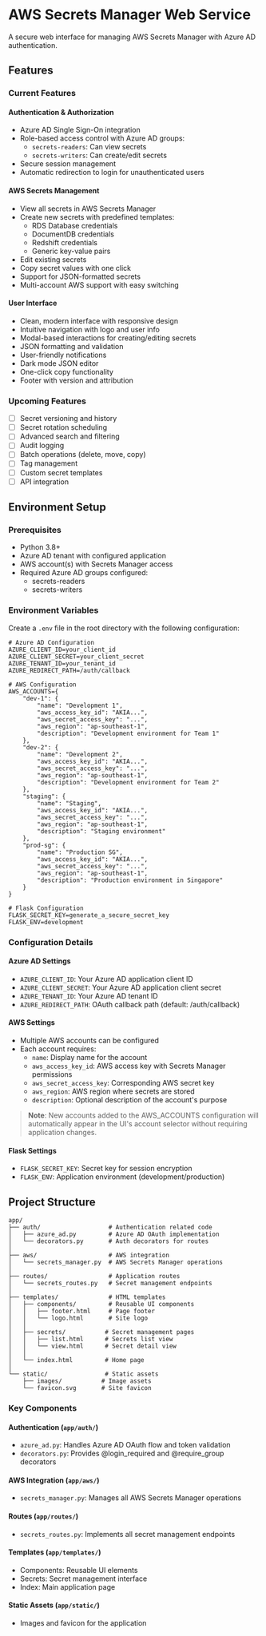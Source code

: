 # AWS Secrets Manager Web Service

A secure web interface for managing AWS Secrets Manager with Azure AD authentication.

## Features

### Current Features

#### Authentication & Authorization

- Azure AD Single Sign-On integration
- Role-based access control with Azure AD groups:
  - `secrets-readers`: Can view secrets
  - `secrets-writers`: Can create/edit secrets
- Secure session management
- Automatic redirection to login for unauthenticated users

#### AWS Secrets Management

- View all secrets in AWS Secrets Manager
- Create new secrets with predefined templates:
  - RDS Database credentials
  - DocumentDB credentials
  - Redshift credentials
  - Generic key-value pairs
- Edit existing secrets
- Copy secret values with one click
- Support for JSON-formatted secrets
- Multi-account AWS support with easy switching

#### User Interface

- Clean, modern interface with responsive design
- Intuitive navigation with logo and user info
- Modal-based interactions for creating/editing secrets
- JSON formatting and validation
- User-friendly notifications
- Dark mode JSON editor
- One-click copy functionality
- Footer with version and attribution

### Upcoming Features

- [ ] Secret versioning and history
- [ ] Secret rotation scheduling
- [ ] Advanced search and filtering
- [ ] Audit logging
- [ ] Batch operations (delete, move, copy)
- [ ] Tag management
- [ ] Custom secret templates
- [ ] API integration

## Environment Setup

### Prerequisites

- Python 3.8+
- Azure AD tenant with configured application
- AWS account(s) with Secrets Manager access
- Required Azure AD groups configured:
  - secrets-readers
  - secrets-writers

### Environment Variables

Create a `.env` file in the root directory with the following configuration:

```env
# Azure AD Configuration
AZURE_CLIENT_ID=your_client_id
AZURE_CLIENT_SECRET=your_client_secret
AZURE_TENANT_ID=your_tenant_id
AZURE_REDIRECT_PATH=/auth/callback

# AWS Configuration
AWS_ACCOUNTS={
    "dev-1": {
        "name": "Development 1",
        "aws_access_key_id": "AKIA...",
        "aws_secret_access_key": "...",
        "aws_region": "ap-southeast-1",
        "description": "Development environment for Team 1"
    },
    "dev-2": {
        "name": "Development 2",
        "aws_access_key_id": "AKIA...",
        "aws_secret_access_key": "...",
        "aws_region": "ap-southeast-1",
        "description": "Development environment for Team 2"
    },
    "staging": {
        "name": "Staging",
        "aws_access_key_id": "AKIA...",
        "aws_secret_access_key": "...",
        "aws_region": "ap-southeast-1",
        "description": "Staging environment"
    },
    "prod-sg": {
        "name": "Production SG",
        "aws_access_key_id": "AKIA...",
        "aws_secret_access_key": "...",
        "aws_region": "ap-southeast-1",
        "description": "Production environment in Singapore"
    }
}

# Flask Configuration
FLASK_SECRET_KEY=generate_a_secure_secret_key
FLASK_ENV=development
```

### Configuration Details

#### Azure AD Settings

- `AZURE_CLIENT_ID`: Your Azure AD application client ID
- `AZURE_CLIENT_SECRET`: Your Azure AD application client secret
- `AZURE_TENANT_ID`: Your Azure AD tenant ID
- `AZURE_REDIRECT_PATH`: OAuth callback path (default: /auth/callback)

#### AWS Settings

- Multiple AWS accounts can be configured
- Each account requires:
  - `name`: Display name for the account
  - `aws_access_key_id`: AWS access key with Secrets Manager permissions
  - `aws_secret_access_key`: Corresponding AWS secret key
  - `aws_region`: AWS region where secrets are stored
  - `description`: Optional description of the account's purpose

> **Note**: New accounts added to the AWS_ACCOUNTS configuration will automatically appear in the UI's account selector without requiring application changes.

#### Flask Settings

- `FLASK_SECRET_KEY`: Secret key for session encryption
- `FLASK_ENV`: Application environment (development/production)

## Project Structure

```
app/
├── auth/                   # Authentication related code
│   ├── azure_ad.py         # Azure AD OAuth implementation
│   └── decorators.py       # Auth decorators for routes
│
├── aws/                    # AWS integration
│   └── secrets_manager.py  # AWS Secrets Manager operations
│
├── routes/                 # Application routes
│   └── secrets_routes.py   # Secret management endpoints
│
├── templates/              # HTML templates
│   ├── components/         # Reusable UI components
│   │   ├── footer.html     # Page footer
│   │   └── logo.html       # Site logo
│   │
│   ├── secrets/           # Secret management pages
│   │   ├── list.html      # Secrets list view
│   │   └── view.html      # Secret detail view
│   │
│   └── index.html         # Home page
│
└── static/                # Static assets
    ├── images/           # Image assets
    └── favicon.svg       # Site favicon
```

### Key Components

#### Authentication (`app/auth/`)

- `azure_ad.py`: Handles Azure AD OAuth flow and token validation
- `decorators.py`: Provides @login_required and @require_group decorators

#### AWS Integration (`app/aws/`)

- `secrets_manager.py`: Manages all AWS Secrets Manager operations

#### Routes (`app/routes/`)

- `secrets_routes.py`: Implements all secret management endpoints

#### Templates (`app/templates/`)

- Components: Reusable UI elements
- Secrets: Secret management interface
- Index: Main application page

#### Static Assets (`app/static/`)

- Images and favicon for the application

